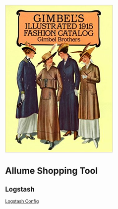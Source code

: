 
![Catalog Service](/gimbels.jpg)


# Allume Shopping Tool
## Logstash
[Logstash Config](https://qbox.io/blog/migrating-mysql-data-into-elasticsearch-using-logstash)




